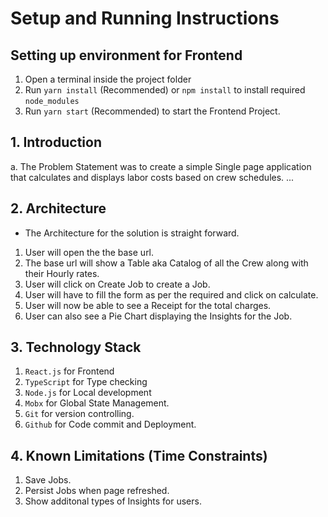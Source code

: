 # Setup and Running Instructions

## Setting up environment for Frontend

1. Open a terminal inside the project folder
2. Run `yarn install` (Recommended) or `npm install` to install required `node_modules`
3. Run `yarn start` (Recommended) to start the Frontend Project.


## 1. Introduction

a. The Problem Statement was to create a simple Single page application that calculates and displays labor costs based on crew schedules.
...

## 2. Architecture

- The Architecture for the solution is straight forward.

1. User will open the the base url.
2. The base url will show a Table aka Catalog of all the Crew along with their Hourly rates.
3. User will click on Create Job to create a Job.
4. User will have to fill the form as per the required and click on calculate.
5. User will now be able to see a Receipt for the total charges.
6. User can also see a Pie Chart displaying the Insights for the Job.

## 3. Technology Stack

1. `React.js` for Frontend
2. `TypeScript` for Type checking
3. `Node.js` for Local development
4. `Mobx` for Global State Management.
5. `Git` for version controlling.
6. `Github` for Code commit and Deployment.

## 4. Known Limitations (Time Constraints)
1. Save Jobs.
2. Persist Jobs when page refreshed.
3. Show additonal types of Insights for users.